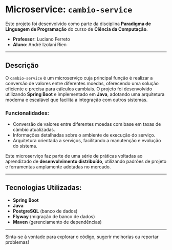 # Microservice: `cambio-service`

Este projeto foi desenvolvido como parte da disciplina **Paradigma de Linguagem de Programação** do curso de **Ciência da Computação**.

- **Professor**: Luciano Ferreto
- **Aluno**: André Izolani Rien

---

## Descrição

O `cambio-service` é um microserviço cuja principal função é realizar a conversão de valores entre diferentes moedas, oferecendo uma solução eficiente e precisa para cálculos cambiais. O projeto foi desenvolvido utilizando **Spring Boot** e implementado em **Java**, adotando uma arquitetura moderna e escalável que facilita a integração com outros sistemas.

### Funcionalidades:

- Conversão de valores entre diferentes moedas com base em taxas de câmbio atualizadas.
- Informações detalhadas sobre o ambiente de execução do serviço.
- Arquitetura orientada a serviços, facilitando a manutenção e evolução do sistema.

Este microserviço faz parte de uma série de práticas voltadas ao aprendizado de **desenvolvimento distribuído**, utilizando padrões de projeto e ferramentas amplamente adotadas no mercado.

---

## Tecnologias Utilizadas:

- **Spring Boot**
- **Java**
- **PostgreSQL** (banco de dados)
- **Flyway** (migração de banco de dados)
- **Maven** (gerenciamento de dependências)

---

Sinta-se à vontade para explorar o código, sugerir melhorias ou reportar problemas!
